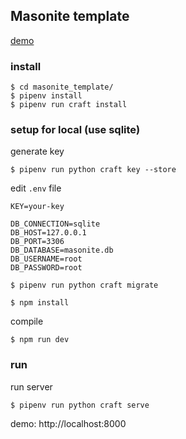 ## Masonite template

[demo](https://masonite-app.herokuapp.com/)

### install

```
$ cd masonite_template/
$ pipenv install
$ pipenv run craft install
```

### setup for local (use sqlite)
generate key

```
$ pipenv run python craft key --store
```

edit `.env` file

```
KEY=your-key

DB_CONNECTION=sqlite
DB_HOST=127.0.0.1
DB_PORT=3306
DB_DATABASE=masonite.db
DB_USERNAME=root
DB_PASSWORD=root
```

```
$ pipenv run python craft migrate
```

```
$ npm install
```

compile
```
$ npm run dev
```

### run

run server
```
$ pipenv run python craft serve
```

demo: http://localhost:8000
